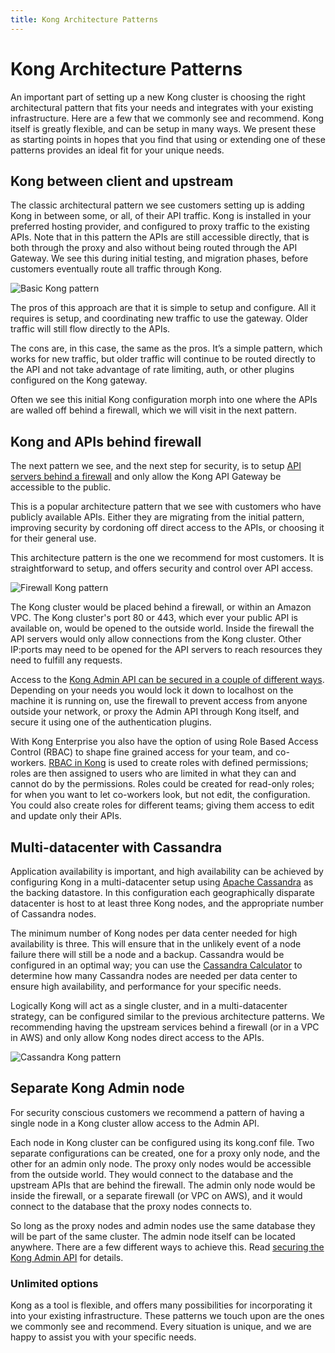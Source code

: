 ```yaml
---
title: Kong Architecture Patterns
---
```

# Kong Architecture Patterns

An important part of setting up a new Kong cluster is choosing the right architectural pattern that fits your needs and integrates with your existing infrastructure. Here are a few that we commonly see and recommend. Kong itself is greatly flexible, and can be setup in many ways. We present these as starting points in hopes that you find that using or extending one of these patterns provides an ideal fit for your unique needs.

## Kong between client and upstream

The classic architectural pattern we see customers setting up is adding Kong in between some, or all, of their API traffic. Kong is installed in your preferred hosting provider, and configured to proxy traffic to the existing APIs. Note that in this pattern the APIs are still accessible directly, that is both through the proxy and also without being routed through the API Gateway. We see this during initial testing, and migration phases, before customers eventually route all traffic through Kong. 

![Basic Kong pattern](https://konghq.com/wp-content/uploads/2018/06/comp-1-basic-kong.png "Basic Kong pattern")

The pros of this approach are that it is simple to setup and configure. All it requires is setup, and coordinating new traffic to use the gateway. Older traffic will still flow directly to the APIs.

The cons are, in this case, the same as the pros. It’s a simple pattern, which works for new traffic, but older traffic will continue to be routed directly to the API and not take advantage of rate limiting, auth, or other plugins configured on the Kong gateway.

Often we see this initial Kong configuration morph into one where the APIs are walled off behind a firewall, which we will visit in the next pattern.

## Kong and APIs behind firewall

The next pattern we see, and the next step for security, is to setup [API servers behind a firewall](/0.12.x/network/) and only allow the Kong API Gateway be accessible to the public.

This is a popular architecture pattern that we see with customers who have publicly available APIs. Either they are migrating from the initial pattern, improving security by cordoning off direct access to the APIs, or choosing it for their general use. 

This architecture pattern is the one we recommend for most customers. It is straightforward to setup, and offers security and control over API access.

![Firewall Kong pattern](https://konghq.com/wp-content/uploads/2018/06/comp-2-kong-and-apis-behind-firewall.png "Firewall Kong pattern")

The Kong cluster would be placed behind a firewall, or within an Amazon VPC. The Kong cluster's port 80 or 443, which ever your public API is available on, would be opened to the outside world. Inside the firewall the API servers would only allow connections from the Kong cluster. Other IP:ports may need to be opened for the API servers to reach resources they need to fulfill any requests.


Access to the [Kong Admin API can be secured in a couple of different ways](/0.12.x/secure-admin-api/). Depending on your needs you would lock it down to localhost on the machine it is running on, use the firewall to prevent access from anyone outside your network, or proxy the Admin API through Kong itself, and secure it using one of the authentication plugins.

With Kong Enterprise you also have the option of using Role Based Access Control (RBAC) to shape fine grained access for your team, and co-workers. [RBAC in Kong](/enterprise/0.31-x/plugins/rbac-api/) is used to create roles with defined permissions; roles are then assigned to users who are limited in what they can and cannot do by the permissions. Roles could be created for read-only roles; for when you want to let co-workers look, but not edit, the configuration. You could also create roles for different teams; giving them access to edit and update only their APIs.

## Multi-datacenter with Cassandra

Application availability is important, and high availability can be achieved by configuring Kong in a multi-datacenter setup using [Apache Cassandra](/about/faq/#apache-cassandra) as the backing datastore. In this configuration each geographically disparate datacenter is host to at least three Kong nodes, and the appropriate number of Cassandra nodes.

The minimum number of Kong nodes per data center needed for high availability is three. This will ensure that in the unlikely event of a node failure there will still be a node and a backup. Cassandra would be configured in an optimal way; you can use the [Cassandra Calculator](https://www.ecyrd.com/cassandracalculator/) to determine how many Cassandra nodes are needed per data center to ensure high availability, and  performance for your specific needs.

Logically Kong will act as a single cluster, and in a multi-datacenter strategy, can be configured similar to the previous architecture patterns. We recommending having the upstream services behind a firewall (or in a VPC in AWS) and only allow Kong nodes direct access to the APIs. 

![Cassandra Kong pattern](https://konghq.com/wp-content/uploads/2018/06/comp-3-multi-data-center-w-cassandra.png "Cassandra Kong pattern")

## Separate Kong Admin node

For security conscious customers we recommend a pattern of having a single node in a Kong cluster allow access to the Admin API. 

Each node in Kong cluster can be configured using its kong.conf file. Two separate configurations can be created, one for a proxy only node, and the other for an admin only node. The proxy only nodes would be accessible from the outside world. They would connect to the database and the upstream APIs that are behind the firewall. The admin only node would be inside the firewall, or a separate firewall (or VPC on AWS), and it would connect to the database that the proxy nodes connects to.

So long as the proxy nodes and admin nodes use the same database they will be part of the same cluster. The admin node itself can be located anywhere. There are a few different ways to achieve this. Read [securing the Kong Admin API](/0.12.x/secure-admin-api/) for details.

### Unlimited options

Kong as a tool is flexible, and offers many possibilities for incorporating it into your existing infrastructure. These patterns we touch upon are the ones we commonly see and recommend. Every situation is unique, and we are happy to assist you with your specific needs.

